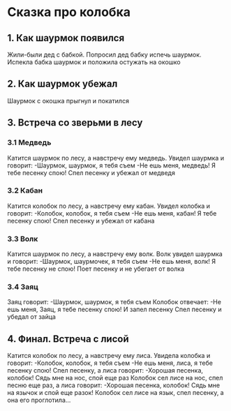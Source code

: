 # Сказка про колобка

## 1. Как шаурмок появился
Жили-были дед с бабкой. 
Попросил дед бабку испечь шаурмок.
Испекла бабка шаурмок и положила остужать на окошко
## 2. Как шаурмок убежал
Шаурмок с окошка прыгнул и покатился
## 3. Встреча со зверьми в лесу
### 3.1 Медведь
 Катится шаурмок по лесу, а навстречу ему медведь. Увидел шаурмка и говорит: 
 -Шаурмок, шаурмок, я тебя съем
 -Не ешь меня, медведь! Я тебе песенку спою!
 Спел песенку и убежал от медведя
### 3.2 Кабан
 Катится колобок по лесу, а навстречу ему кабан. Увидел колобка и говорит: 
 -Колобок, колобок, я тебя съем
 -Не ешь меня, кабан! Я тебе песенку спою!
 Спел песенку и убежал от кабана
### 3.3 Волк
Катится шаурмок по лесу, а навстречу ему волк. Волк увидел шаурмка и говорит:
-Шаурмок, шаурмочек, я тебя съем
-Не ешь меня, волк! Я тебе песенку не спою!
Поет песенку и не убегает от волка
### 3.4 Заяц
Заяц говорит:
-Шаурмок, шаурмок, я тебя съем
Колобок отвечает: 
-Не ешь меня, Заяц, я тебе песенку спою!
И запел песенку
Спел песенку и убедал от зайца
## 4. Финал. Встреча с лисой
Катится колобок по лесу, а навстречу ему лиса. Увидела колобка и говорит:
-Колобок, колобок, я тебя съем
-Не ешь меня, лиса, я тебе песенку спою!
Спел песенку, а лиса говорит:
-Хорошая песенка, колобок! Сядь мне на нос, спой еще раз
Колобок сел лисе на нос, спел песню еще раз, а лиса говорит:
-Хорошая песенка, колобок! Сядь мне на язычок и спой еще разок!
Колобок сел лисе на язык, спел песенку, а она его проглотила... 
